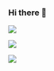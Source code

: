 ### Hi there 👋

<img src="https://capsule-render.vercel.app/api?type=waving&color=BDBDC8&height=150&section=header" />

<a><img src="https://img.shields.io/badge/Python-3776AB?style=flat-square&logo=Instagram&logoColor=white"/></a>

<img src="https://capsule-render.vercel.app/api?type=waving&color=BDBDC8&height=150&section=footer" />
